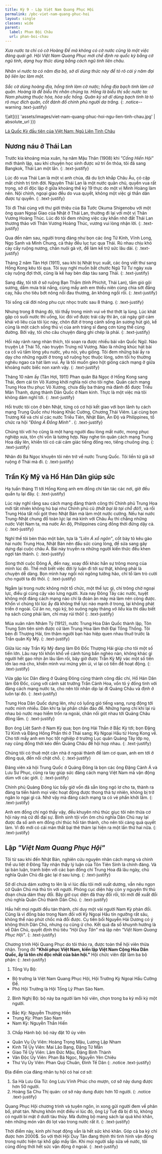 ```yaml
---
title: Kỳ 9 - Lập Việt Nam Quang Phục Hội
permalink: /pbc-viet-nam-quang-phuc-hoi
layout: single
classes: wide
parent:
  label: Phan Bội Châu
  url: phan-boi-chau
---
```


*Xưa nước ta chỉ có cờ Hoàng Đế mà không có cờ nước cũng là một việc đáng quái gở. Hội Việt Nam Quang Phục mới chế định ra quốc kỳ bằng cờ ngũ tinh, dạng huy thức dùng bằng cách ngũ tinh liên châu.*\
 \
*Nhân vì nước ta có năm địa bộ, sở dĩ dùng thức này để tỏ rõ cái ý năm đại bộ liên lạc làm một.*\
 \
*Sắc cờ dùng hoàng địa, hồng tinh làm cờ nước; hồng địa bạch tinh làm cờ quân. Hoàng là để biểu thị nhân chủng ta. Hồng là biểu thị sắc nước ta: Nam phương thuộc hỏa, hỏa sắc hồng. Quân kỳ sở dĩ dùng bạch tinh là tỏ rõ mục đích quân, cốt đánh đổ chính phủ người da trắng.*
{: .notice--warning .text-justify}

![alt]({{ 'assets/images/viet-nam-quang-phuc-hoi-ngu-lien-tinh-chau.jpg' | absolute_url }})
> <cite>
<a target="_blank" href="https://nghiencuulichsu.com/2016/05/23/la-quoc-ky-dau-tien-cua-viet-nam-nam-1917-ngu-lien-tinh-chau/">
Lá Quốc Kỳ đầu tiên của Việt Nam: Ngũ Liên Tinh Châu
</a>
</cite>

## Nương náu ở Thái Lan
Trước kia khoảng mùa xuân, hạ năm Mậu Thân (1908) khi *"Cống Hiến Hội"* mới thành lập, sau khi chuyện học sinh được xử trí ổn thỏa, tôi đã sang Bangkok, Thái Lan một lần. 
{: .text-justify}

Lúc đó vua Thái Lan là một vị anh chúa, đã du lịch khắp Châu Âu, có cặp mắt chính trị tinh đời. Nguyên Thái Lan là một nước quân chủ, quyền vua rất trọng, sở dĩ độc lập ở giữa khoảng thế kỷ 19 thực do một vị Minh Hoàng làm nên. Nội chính, ngoại giao đều do vua quyết, không một việc gì thần dân được tự quyền.
{: .text-justify}

Tôi đi Thái cùng với thư giới thiệu của Bá Tước Okuma Shigenobu với một ông quan Ngoại Giao của Nhật ở Thái Lan, thường đi lại với một vị Thân Vương Hoàng Thúc. Lúc đó tôi đem những việc cày khẩn nhờ đất Thái Lan thương thảo với Thân Vương Hoàng Thúc, vương vui lòng nhận lời.
{: .text-justify}

Qua đến năm sau, người trong đảng như bọn các ông Tử Kính, Vĩnh Long, Ngọ Sanh và Minh Chung, cả thảy đều lục tục qua Thái. Rủ nhau chịu khó cày cấy ruộng nương, chăn nuôi gà  vịt, để làm kế trữ sức lâu dài.
{: .text-justify}

Tháng 2 năm Tân Hợi (1911), sau khi bị Nhật trục xuất, các ông viết thư sang Hồng Kong kêu tôi qua. Tôi suy nghĩ muốn bắt chước Ngũ Tử Tư ngày xưa cày ruộng đợi thời, cũng là kế hay bèn đáp tàu sang Thái.
{: .text-justify}

Sang đây, tôi tới ở sở ruộng Bạn Thầm (tỉnh Phichit, Thái Lan), tắm gió gội sương, dầm mưa trải nắng, cùng mấy anh em thiếu niên cùng chia sớt đắng cay, hầu cho tiêu bớt nông nỗi đau thương, ăn không ngồi rồi.
{: .text-justify}

Tôi sống cái đời nông phu cực nhọc trước sau 8 tháng.
{: .text-justify}

Nhưng trong 8 tháng đó, tôi thấy trong mình vui vẻ thơ thớt lạ lùng. Lúc khát gặp có suối nước thì uống, lúc đói vớ được trái cây thì ăn, cái ngày giờ cảm khái vô liêu của tôi lúc này, chôn đứt ở trong cảnh sống ăn sương hút gió, kể cũng là một cách sống thú vị của anh tráng sĩ đang cơn túng thế cùng đường. Bởi vậy, tôi cho câu chuyện đáng ghi chép là phải.
{: .text-justify}

Hồi này rảnh rang nhàn thích, tôi soạn ra được nhiều bài văn Quốc Ngữ. Nào truyện Lê Thái Tổ, nào truyện Trưng nữ Vương. Nào là những khúc hát bài ca cổ vũ tấm lòng yêu nước, yêu nòi, yêu giống. Tôi đem những bài ấy ra dạy cho những người ở trong sở ruộng học thuộc lòng, sớm tối họ thường nghêu ngao ca hát làm vui. Ấy là tôi muốn gieo hột giống cách mạng ở giữa khoảng nước biếc non xanh vậy.
{: .text-justify}

Tháng 10 năm ấy (Tân Hợi, 1911) Phan quân Bá Ngọc ở Hồng Kong sang Thái, đem cái tin Võ Xương khởi nghĩa nói cho tôi nghe. Quân cách mạng Trung Hoa thu phục Võ Xương, chưa đầy ba tháng mà đánh đổ được Triều Mãn Thanh, dựng thành Dân Quốc ở Nam kinh. Thực là một việc mà tôi không dám nghĩ tới.
{: .text-justify}

Hồi trước tôi còn ở bên Nhật, từng có cơ hội kết giao với bọn lãnh tụ cách mạng Trung Quốc như Hoàng Khắc Cường, Chương Thái Viêm. Lại cùng bọn Trương Kế và chí sĩ các nước Triều Tiên, Nhật Bản, Ấn Độ và Philippines, tổ chức ra hội *"Đông Á Đồng Minh"* .
{: .text-justify}

Chúng tôi với họ cũng là một hạng người đau lòng mất nước, mong phục nghiệp xưa, tôn chỉ vốn là tương hợp. Nay nghe tin quân cách mạng Trung Hoa dấy lên, khiến tôi có cái cảm giác tiếng đồng reo, tiếng chuông ứng.
{: .text-justify}

Nhân đó Bá Ngọc khuyên tôi nên trở về nước Trung Quốc. Tôi liền từ giã sở ruộng ở Thái mà đi.
{: .text-justify}

## Trần Kỳ Mỹ và Hồ Hán Dân giúp sức
Hạ tuần tháng 11 tới Hồng Kong anh em đồng chí tản tác các nơi, giờ đều quần tụ lại đây.
{: .text-justify}

Lúc này nghĩ rằng sau cách mạng đảng thành công thì Chính phủ Trung Hoa mới tất nhiên không hủ bại như Chính phủ cũ *(thất bại là tại chỗ đó!)*, và rồi Trung Hóa tất nối gót theo Nhật Bản mà làm một nước cường. Nếu hai nước Trung-Nhật chung đổ toàn lực lại mà kình với Châu Âu thì chẵng những nước Việt Nam ta, mà nước Ấn độ, Philippines cũng đồng thời đứng dậy cả.
{: .text-justify}

Nghĩ thế tôi bèn thảo một bản, tựa là *"Liên Á xổ ngôn"*, cốt bày tỏ kêu gào hai nước Trung Hoa, Nhật Bản nên đấu sức cùng lòng, để sửa sang gây dựng đại cuộc châu Á. Bài này truyền ra những người kiến thức đều khen ngợi tán thành.
{: .text-justify}

Song thời cuộc Đông Á, đến nay, xoay đổi khác hẳn sự trông mong của mình lúc đó. Thế mới biết việc đời lý luận đi tới sự thật, không phải là chuyện dễ dàng. Bọn mình hay ngồi nói ngông tưởng hão, chỉ tổ làm trò cười cho người ta đó thôi.
{: .text-justify}

Ngẫm lại trong nước không một tổ chức, một thế lực gì, chỉ trông chờ ngoại lực, điều gì cũng cậy vào lưng người. Xưa nay Đông Tây các nước, tuyệt không một đảng cách mạng nào chỉ là đoàn ăn mày mà làm nên công được. Khốn vì chúng tôi lúc ấy đã không thế lực nào mạnh ở trong, lại không phát triển ở ngoài. Cứ ăn no, ngủ kỹ, bỏ suông ngày tháng *vô liêu* kia thì dầu biết hạ sách cũng phải làm, chỉ may rủi thôi!
{: .text-justify}

Mùa xuân năm Nhâm Tý (1912), nước Trung Hoa Dân Quốc thành lập, Tôn Trung Sơn tiên sinh được cử làm Trung Hoa lâm thời Đại Tổng Thống. Tôi bèn đi Thượng Hải, tìm thăm người bạn hào hiệp quen nhau thuở trước là Trần quân Kỳ Mỹ.
{: .text-justify}

Giữa lúc này Trần Kỳ Mỹ đang làm Đô Đốc Thượng Hải giúp cho tôi một số tiền lớn. Lâu nay tôi khốn khổ về cảnh túng bấn nghèo nàn, không khác gì người hết gạo nhịn ăn lâu lắm rồi, bây giờ được Trần Kỳ Mỹ vác một số tiền lớn lao mà cho, khiến mình vui mừng yên ủi, vì lại có tiền để hoạt động.
{: .text-justify}

Vừa gặp lúc Dân đảng ở Quảng Đông cũng thành công đắc chí, Hồ Hán Dân làm Đô Đốc, cùng với cảnh sát trưởng Trần Cảnh Hoa, vốn tỏ ý đồng tình với đảng cách mạng nước ta, cho nên tôi nhân dịp lại đi Quảng Châu và định ở luôn tại đó.
{: .text-justify}

Trung Hoa Dân Quốc dựng lên, như có luồng gió tiếng vang, rung động tới nước mình nhiều. Dân khí ta lại phấn chấn đáo để. Những hạng chí khí lại rủ nhau bỏ nước mạo hiểm trốn ra ngoài, chân nối gót nhau tới Quảng Châu đông lắm.
{: .text-justify}

Bọn ông Liệt Sanh ở Nam Kỳ qua; bọn ông Hải Thần ở Bắc Kỳ tới; bọn Đặng Tử Kính và Đặng Hồng Phấn thì ở Thái sang; Kỳ Ngoại Hầu từ Hong Kong về. Cho tới mấy anh em học tốt nghiệp ở trường Lục quân Quảng Tây lớp nọ, nay cũng đồng thời kéo đến Quảng Châu để hội họp nhau.
{: .text-justify}

Chúng tôi có thuê một căn nhà ở ngoài thành để làm cơ quan, anh em tới ở đông quá, đến nỗi chật chỗ.
{: .text-justify}

Đảng viên xã hội Trung Quốc ở Quảng Đông là bọn các ông Đặng Cảnh Á và Lưu Sư Phục, cũng ra tay giúp sức đảng cách mạng Việt Nam mà vận động dùm với các giới.
{: .text-justify}

Chính phủ Quảng Đông lúc bấy giờ vốn đã sẵn lòng ngó lơ cho ta, thành ra đảng ta tiến hành mọi việc hoạt động được thong thả tự nhiên, không bị trở ngăn lo ngại gì cả. Nhờ vậy mà đảng cách mạng ta có vẻ phấn khởi lắm.
{: .text-justify}

Anh em đồng chí ngó thấy vậy, đều khuyên nhủ thúc giục tôi nên thừa cơ hội này mà cử đồ đại sự. Bình sinh tôi vốn ôm chủ nghĩa Dân Chủ nay lại được đa số anh em đồng chí thúc hối tán thành, cho nên tôi càng quả quyết làm. Vì đó mới có cái màn thất bại thê thảm lại hiện ra một lần thứ hai nữa.
{: .text-justify}

## Lập *"Việt Nam Quang Phục Hội"*

Tôi từ sau khi đến Nhật Bản, nghiên cứu nguyên nhân cách mạng và chính thể ưu liệt ở Đông Tây nhận thấy lý luận của Tôn Tiên Sinh là chính đáng. Vả lại bàn luận, tranh biện với các bạn đồng chí Trung Hoa đã lâu ngày, chủ nghĩa Quân Chủ đã gác lại ở sau lưng.
{: .text-justify}

Sở dĩ chưa dám xướng to lên là vì lúc đầu tôi mới xuất dương, vẫn nêu ngọn cờ Quân Chủ mà thủ tín với người. Phỏng cục diện hãy còn y nguyên thì thủ đoạn chưa dám thay đổi. Bây giờ cục diện đã thay đổi rồi, tôi mới đề xuất đổi chủ nghĩa Quân Chủ thành Dân Chủ.
{: .text-justify}

Hầu hết mọi người đều tán thành, chỉ duy một vài người Nam Kỳ phản đối. Cũng là vì đồng bào trong Nam đối với Kỳ Ngoại Hầu tín ngưỡng rất sâu, không thể nào phút chốc mà đổi được. Cụ tiền bối Nguyễn Hải Dương có ý không thích Dân Chủ, nhưng cụ cũng ừ cho. Kết quả đa số khuynh hướng là về Dân Chủ, quyết định thủ tiêu *"Hội Duy Tân"* mà lập nên *"Việt Nam Quang Phục Hội"*.
{: .text-justify}

Chương trình Hội Quang Phục do tôi thảo ra, được toàn thể hội viên thừa nhận. Trong đó **"Khôi phục Việt Nam, kiến lập Việt Nam Cộng Hòa Dân Quốc, ấy là tôn chỉ độc nhất của bản hội."** Hội chức viên đặt làm ba bộ phận:
{: .text-justify}

1. Tổng Vụ Bộ:
- Bộ trưởng là Việt Nam Quang Phục Hội, Hội Trưởng Kỳ Ngoại Hầu Cường Để.
- Phó Hội Trưởng là Hội Tổng Lý Phan Sào Nam.
2. Bình Nghị Bộ: bộ này ba người làm hội viên, chọn trong ba kỳ mỗi kỳ một người.
- Bắc Kỳ: Nguyễn Thượng Hiền
- Trung Kỳ: Phan Sào Nam
- Nam Kỳ: Nguyễn Thần Hiến
3. Chấp Hành bộ: bộ này đặt 10 ủy viên
- Quân Vụ Ủy Viên: Hoàng Trọng Mậu, Lương Lập Nham
- Kinh Tế Ủy Viên: Mai Lão Bạng, Đặng Tử Mẫn
- Giao Tế Ủy Viên: Lâm Đức Mậu, Đặng Bỉnh Thành
- Văn Độc Ủy Viên: Phan Bá Ngọc, Nguyễn Yên Chiêu
- Thư Vụ Ủy Viên: Phan Quý Chuân, Đinh Tế Dân
{: .notice .text-justify}

Địa điểm của đảng nhân tụ hội có hai cơ sở:

1. Sa Hà Lưu Gia Từ: ông Lưu Vĩnh Phúc cho mượn, cơ sở này dung được hơn 50 người.
2. Hoàng Sa Chu Thị quán: cơ sở này dung được hơn 10 người.
{: .notice .text-justify}

Quang Phục Hội chương trình và tuyên ngôn, in xong gửi người đem về phân bố, phát tán. Nhưng khốn một điều vì lúc đó, ông Lý Tuệ đã bị đi tù, không có người bí mật ở dưới tàu thủy. Mà đường bộ mang sách lại quá khó khăn, nên những món văn đó lọt vào trong nước rất ít.
{: .text-justify}

Thời điểm này, kinh phí hoạt động vẫn là hết sức khó khăn. Góp cả ba kỳ chỉ được hơn 2000$. So với thời Hội Duy Tân đang thịnh thì tình hình vận động trong nước hiện tại khổ gấp mấy lần. Khi mọi người sắp sửa về nước, tôi cũng đồng thời hết sức vận động ở ngoài.
{: .text-justify}